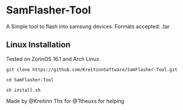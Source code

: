 # SamFlasher-Tool
A Simple tool to flash into samsung devices.
Formats accepted: .tar
 
## Linux Installation
Tested on ZorinOS 16.1 and Arch Linux

`git clone https://github.com/KreitinnSoftware/SamFlasher-Tool.git`

`cd SamFlasher-Tool`

`sh install.sh`

Made by @Kreitinn
Thx for @Ttheuxs for helping

